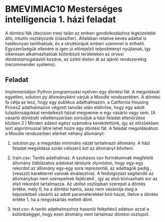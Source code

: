 # BMEVIMIAC10 Mesterséges intelligencia 1. házi feladat

A döntési fák (decision tree) talán az emberi gondolkodáshoz legközelebb álló, intuitív osztályozók
(classifier). Általában relatíve kevés adattal is hatékonyan taníthatóak, és a struktúrájuk emberi
szemmel is érthető. Egyszerűségük ellenére is igen jó előrejelző teljesítményt nyújtanak, így sikeresen alkalmazhatóak különböző területeken az orvosi döntéstámogatástól kezdve, az üzleti életen át
az ajánló rendszerekig (recommender systems).

## Feladat

Implementáljon Python programozási nyelven egy döntési fát. A
megoldását egyetlen, solution.py állományként várjuk a Moodle rendszerében.
A döntési fa célja az lesz, hogy egy publikus adathalmazon, a California Housing Prices2 adathalmazon végzett tanulás után eldöntse, hogy egy adott tulajdonságokkal rendelkező házat megvenne-e
egy vásárló vagy sem. (A vásárló döntését véletlenszerűen sorsoljuk a házi feladat ellenőrzése
közben.3
) Minden adatot egész számokra kerekítettünk, így az előzőekben leírt algoritmussal létre
lehet hozni egy döntési fát.
A feladat megoldásához a Moodle rendszerben elérhet néhány állományt:

1. solution.py: a megoldás minimális vázát tartalmazó állomány. A házi feladat megoldása
során célszerű ezt az állományt bővíteni.

3. train.csv: Tanító adathalmaz. A szokásos csv formátumnak megfelelő állomány (táblázatos
adatokat tárolunk olymódon, hogy egy-egy rekordot az állomány egy-egy sora reprezentál, az
adattagok pedig , (vessző) karakterrel vannak elválasztva). A feldolgozást segítendő az állományban nem szerepelnek fejlécek4
, így az első kiolvasható sor az első rekordot tartalmazza.
Az utolsó oszlopban szerepel a döntés értéke, mely 0, ha a döntési hamis, azaz nem vásárolja
meg a képzeletbeli vásárló az adott paraméterekkel bíró házat, illetve a döntés értéke 1, ha a
megvásárlás mellett dönt.

5. test.csv: A tanító adathalmazhoz hasonló felépítésű adatsor azzal a különbséggel, hogy ezen
állomány nem tartalmaz döntési oszlopot.
